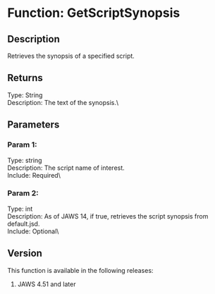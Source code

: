 # Function: GetScriptSynopsis

## Description

Retrieves the synopsis of a specified script.

## Returns

Type: String\
Description: The text of the synopsis.\

## Parameters

### Param 1:

Type: string\
Description: The script name of interest.\
Include: Required\

### Param 2:

Type: int\
Description: As of JAWS 14, if true, retrieves the script synopsis from
default.jsd.\
Include: Optional\

## Version

This function is available in the following releases:

1.  JAWS 4.51 and later
